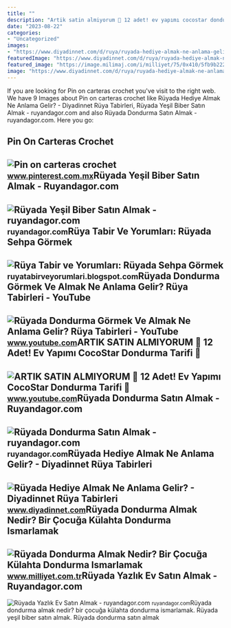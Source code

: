 ```yaml
---
title: ""
description: "Artik satin almiyorum 🏻 12 adet! ev yapımı cocostar dondurma tarifi 🍨"
date: "2023-08-22"
categories:
- "Uncategorized"
images:
- "https://www.diyadinnet.com/d/ruya/ruyada-hediye-almak-ne-anlama-gelir-10488.jpg"
featuredImage: "https://www.diyadinnet.com/d/ruya/ruyada-hediye-almak-ne-anlama-gelir-10488.jpg"
featured_image: "https://image.milimaj.com/i/milliyet/75/0x410/5fb9b222554280123c99f9e4.jpg"
image: "https://www.diyadinnet.com/d/ruya/ruyada-hediye-almak-ne-anlama-gelir-10488.jpg"
---
```


If you are looking for Pin on carteras crochet you've visit to the right web. We have 9 Images about Pin on carteras crochet like Rüyada Hediye Almak Ne Anlama Gelir? - Diyadinnet Rüya Tabirleri, Rüyada Yeşil Biber Satın Almak - ruyandagor.com and also Rüyada Dondurma Satın Almak - ruyandagor.com. Here you go:

Pin On Carteras Crochet
-----------------------

 ![Pin on carteras crochet](https://i.pinimg.com/originals/df/fc/5a/dffc5ae67cb2d314085ae7733e6633b6.jpg) <small>www.pinterest.com.mx</small>Rüyada Yeşil Biber Satın Almak - Ruyandagor.com
-----------------------------------------------

 ![Rüyada Yeşil Biber Satın Almak - ruyandagor.com](https://images.ruyandagor.com/2017/04/yesil-biber-satin-almak-1338.jpg) <small>ruyandagor.com</small>Rüya Tabir Ve Yorumları: Rüyada Sehpa Görmek
--------------------------------------------

 ![Rüya Tabir ve Yorumları: Rüyada Sehpa Görmek](https://2.bp.blogspot.com/-HC1Fm-z3B8U/UN6eWqh9KlI/AAAAAAAADlU/g6tjZNflbnE/s320/ruyada+sehpa+gormek+silmek+kirilmasi+almak+satin+beyaz+cam+kirik+tahta+kirmak+zigon+sehpa+ortusu+eski+antika+ruya+tabiri+tabirleri+gormek.gif) <small>ruyatabirveyorumlari.blogspot.com</small>Rüyada Dondurma Görmek Ve Almak Ne Anlama Gelir? Rüya Tabirleri - YouTube
-------------------------------------------------------------------------

 ![Rüyada Dondurma Görmek Ve Almak Ne Anlama Gelir? Rüya Tabirleri - YouTube](https://i.ytimg.com/vi/lFHgtKDnFYY/hqdefault.jpg?sqp=-oaymwEmCOADEOgC8quKqQMa8AEB-AH-BIAC6AKKAgwIABABGF4gXiheMA8=&rs=AOn4CLDtAn_7cmm0JjLAmbszeaRhnwAA7w) <small>www.youtube.com</small>ARTIK SATIN ALMIYORUM 🏻 12 Adet! Ev Yapımı CocoStar Dondurma Tarifi 🍨
---------------------------------------------------------------------

 ![ARTIK SATIN ALMIYORUM 🏻 12 Adet! Ev Yapımı CocoStar Dondurma Tarifi 🍨](https://i.ytimg.com/vi/PaY_DGaJQuw/maxresdefault.jpg) <small>www.youtube.com</small>Rüyada Dondurma Satın Almak - Ruyandagor.com
--------------------------------------------

 ![Rüyada Dondurma Satın Almak - ruyandagor.com](https://images.ruyandagor.com/2017/04/dondurma-satin-almak-0314.jpg) <small>ruyandagor.com</small>Rüyada Hediye Almak Ne Anlama Gelir? - Diyadinnet Rüya Tabirleri
----------------------------------------------------------------

 ![Rüyada Hediye Almak Ne Anlama Gelir? - Diyadinnet Rüya Tabirleri](https://www.diyadinnet.com/d/ruya/ruyada-hediye-almak-ne-anlama-gelir-10488.jpg) <small>www.diyadinnet.com</small>Rüyada Dondurma Almak Nedir? Bir Çocuğa Külahta Dondurma Ismarlamak
-------------------------------------------------------------------

 ![Rüyada Dondurma Almak Nedir? Bir Çocuğa Külahta Dondurma Ismarlamak](https://image.milimaj.com/i/milliyet/75/0x410/5fb9b222554280123c99f9e4.jpg) <small>www.milliyet.com.tr</small>Rüyada Yazlık Ev Satın Almak - Ruyandagor.com
---------------------------------------------

 ![Rüyada Yazlık Ev Satın Almak - ruyandagor.com](https://images.ruyandagor.com/2017/05/yazlik-ev-satin-almak-2135.jpg) <small>ruyandagor.com</small>Rüyada dondurma almak nedir? bir çocuğa külahta dondurma ismarlamak. Rüyada yeşil biber satın almak. Rüyada dondurma satın almak
